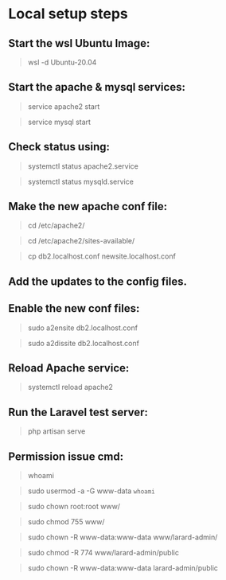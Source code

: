 # Local setup steps

## Start the wsl Ubuntu Image:
>  wsl -d Ubuntu-20.04

## Start the   apache & mysql services:
> service apache2 start

> service mysql start

## Check status using:
> systemctl status apache2.service

> systemctl status mysqld.service

## Make the new apache conf file:
> cd /etc/apache2/

> cd /etc/apache2/sites-available/

> cp db2.localhost.conf newsite.localhost.conf 

## Add the updates to the config files.

## Enable the new conf files:
> sudo a2ensite db2.localhost.conf

> sudo a2dissite db2.localhost.conf

## Reload Apache service:
> systemctl reload apache2

## Run the Laravel test server:
> php artisan serve

## Permission issue cmd:  

> whoami

> sudo usermod -a -G www-data `whoami`

> sudo chown root:root www/

> sudo chmod 755 www/

> sudo chown -R www-data:www-data www/larard-admin/

> sudo chmod -R 774 www/larard-admin/public

> sudo chown -R www-data:www-data larard-admin/public
